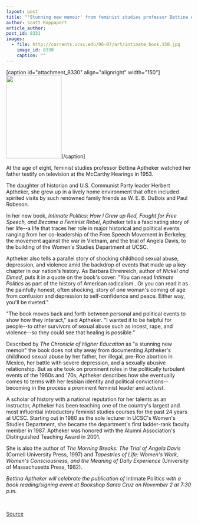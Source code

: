 ```yaml
---
layout: post
title: "'Stunning new memoir' from feminist studies professor Bettina Aptheker"
author: Scott Rappaport
article_author: 
post_id: 8331
images:
  - file: http://currents.ucsc.edu/06-07/art/intimate_book.150.jpg
    image_id: 8330
    caption: ""
---
```


[caption id="attachment_8330" align="alignright" width="150"]<a href="http://dev-ucsc-news.pantheonsite.io/wp-content/uploads/2006/10/intimate_book.150.jpg"><img class="size-full wp-image-8330" src="http://dev-ucsc-news.pantheonsite.io/wp-content/uploads/2006/10/intimate_book.150.jpg" alt="" width="150" height="225" /></a>[/caption]
<a name="content" id="content"></a>
<p>
  At the age of eight, feminist studies professor Bettina Aptheker watched her father testify on television at the McCarthy Hearings in 1953.
</p>
<p>
  The daughter of historian and U.S. Communist Party leader Herbert Aptheker, she grew up in a lively home environment that often included spirited visits by such renowned family friends as W. E. B. DuBois and Paul Robeson.
</p>
<p>
  In her new book, <i>Intimate Politics: How I Grew up Red, Fought for Free Speech, and Became a Feminist Rebel</i>, Aptheker tells a fascinating story of her life--a life that traces her role in major historical and political events ranging from her co-leadership of the Free Speech Movement in Berkeley, the movement against the war in Vietnam, and the trial of Angela Davis, to the building of the Women's Studies Department at UCSC.
</p>
<p>
  Aptheker also tells a parallel story of shocking childhood sexual abuse, depression, and violence amid the backdrop of events that made up a key chapter in our nation's history. As Barbara Ehrenreich, author of <i>Nickel and Dimed</i>, puts it in a quote on the book's cover: "You can read <i>Intimate Politics</i> as part of the history of American radicalism...Or you can read it as the painfully honest, often shocking, story of one woman's coming of age from confusion and depression to self-confidence and peace. Either way, you'll be riveted."
</p>
<p>
  "The book moves back and forth between personal and political events to show how they interact," said Aptheker. "I wanted it to be helpful for people--to other survivors of sexual abuse such as incest, rape, and violence--so they could see that healing is possible."
</p>
<p>
  Described by <i>The Chronicle of Higher Education</i> as "a stunning new memoir" the book does not shy away from documenting Aptheker's childhood sexual abuse by her father, her illegal, pre-Roe abortion in Mexico, her battle with severe depression, and a sexually abusive relationship. But as she took on prominent roles in the politically turbulent events of the 1960s and '70s, Aptheker describes how she eventually comes to terms with her lesbian identity and political convictions--becoming in the process a prominent feminist leader and activist.
</p>
<p>
  A scholar of history with a national reputation for her talents as an instructor, Aptheker has been teaching one of the country's largest and most influential introductory feminist studies courses for the past 24 years at UCSC. Starting out in 1980 as the sole lecturer in UCSC's Women's Studies Department, she became the department's first ladder-rank faculty member in 1987. Aptheker was honored with the Alumni Association's Distinguished Teaching Award in 2001.
</p>
<p>
  She is also the author of <i>The Morning Breaks: The Trial of Angela Davis</i> (Cornell University Press, 1997) and <i>Tapestries of Life: Women's Work, Women's Consciousness, and the Meaning of Daily Experience</i> (University of Massachusetts Press, 1982).
</p>
<p>
  <i>Bettina Aptheker will celebrate the publication of</i> Intimate Politics <i>with a book reading/signing event at Bookshop Santa Cruz on November 2 at 7:30 p.m.</i>
</p>
<p>
  <br>
</p>
<p><a href="http://www1.ucsc.edu/currents/06-07/10-23/aptheker.asp" title="Permalink to aptheker">Source</a></p>
